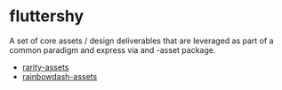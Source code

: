 # fluttershy

A set of core assets / design deliverables that are leveraged as part of a common paradigm and express via and <application>-asset package.

 - [rarity-assets](/johnCision/rarity-assets)
  - [rainbowdash-assets](/johnCision/rainbowdash-assets)

